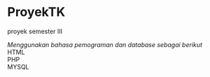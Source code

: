# ProyekTK
proyek semester III <BR>

 *Menggunakan bahasa pemograman dan database sebagai berikut* <BR>
HTML <BR>
PHP <BR>
MYSQL<BR>
